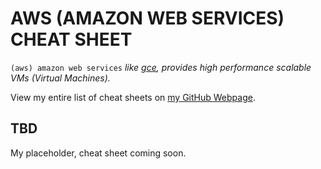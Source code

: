 # AWS (AMAZON WEB SERVICES) CHEAT SHEET

`(aws) amazon web services` _like [gce](https://github.com/JeffDeCola/my-cheat-sheets/tree/master/servers/compute/google-compute-engine-cheat-sheet),
provides high performance scalable VMs (Virtual Machines)._

View my entire list of cheat sheets on
[my GitHub Webpage](https://jeffdecola.github.io/my-cheat-sheets/).

## TBD

My placeholder, cheat sheet coming soon.
